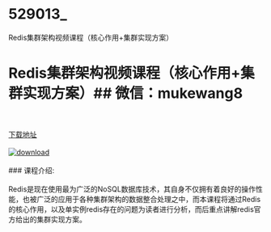# 529013_
Redis集群架构视频课程（核心作用+集群实现方案）
# Redis集群架构视频课程（核心作用+集群实现方案）## 微信：mukewang8
<br/></br>[下载地址](http://www.36tz.cn/article/529013 "下载地址")
<br/></br>[![download](http://36tz.cn/muke_img/2019_11_356-80-300x169.jpg "下载地址")](http://www.36tz.cn/article/529013 "下载地址")
<br/></br>### 课程介绍:<br/></br>Redis是现在使用最为广泛的NoSQL数据库技术，其自身不仅拥有着良好的操作性能，也被广泛的应用于各种集群架构的数据整合处理之中，而本课程将通过Redis的核心作用，以及单实例redis存在的问题为读者进行分析，而后重点讲解redis官方给出的集群实现方案。


 
